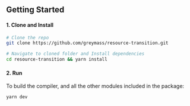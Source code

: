 ## Getting Started

#### 1. Clone and Install

```bash
# Clone the repo
git clone https://github.com/greymass/resource-transition.git

# Navigate to cloned folder and Install dependencies
cd resource-transition && yarn install
```

#### 2. Run

To build the compiler, and all the other modules included in the package:

```bash
yarn dev
```
